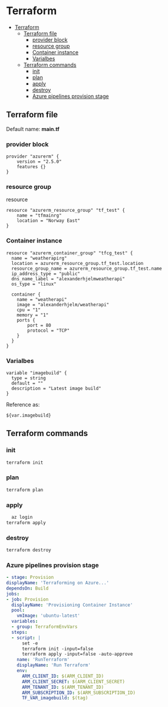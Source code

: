 # Terraform

<!--ts-->
* [Terraform](terraform.md#terraform)
   * [Terraform file](terraform.md#terraform-file)
      * [provider block](terraform.md#provider-block)
      * [resource group](terraform.md#resource-group)
      * [Container instance](terraform.md#container-instance)
      * [Varialbes](terraform.md#varialbes)
   * [Terraform commands](terraform.md#terraform-commands)
      * [init](terraform.md#init)
      * [plan](terraform.md#plan)
      * [apply](terraform.md#apply)
      * [destroy](terraform.md#destroy)
      * [Azure pipelines provision stage](terraform.md#azure-pipelines-provision-stage)

<!-- Added by: runner, at: Wed Aug 11 09:29:39 UTC 2021 -->

<!--te-->

## Terraform file

Default name: **main.tf**

### provider block

```hcl
provider "azurerm" {
    version = "2.5.0"
    features {}
}
```

### resource group

resource <type> <id>

```hcl
resource "azurerm_resource_group" "tf_test" {
    name = "tfmainrg"
    location = "Norway East"
}
```

### Container instance
```hcl
resource "azurerm_container_group" "tfcg_test" {
  name = "weatherapirg"
  location = azurerm_resource_group.tf_test.location
  resource_group_name = azurerm_resource_group.tf_test.name
  ip_address_type = "public"
  dns_name_label = "alexanderhjelmweatherapi"
  os_type = "linux"

  container {
    name = "weatherapi"
    image = "alexanderhjelm/weatherapi"
    cpu = "1"
    memory = "1"
    ports {
        port = 80
        protocol = "TCP"
    }
  }
}
```

### Varialbes
```hcl
variable "imagebuild" {
  type = string
  default = ""
  description = "Latest image build"
}
```

Reference as:
```hcl
${var.imagebuild}
```

## Terraform commands

### init
```bash
terraform init
```

### plan
```bash
terraform plan
```
  
### apply
```bash
  az login
terraform apply
```

### destroy
```bash
terraform destroy
```

### Azure pipelines provision stage
```yaml
- stage: Provision
displayName: 'Terraforming on Azure...'
dependsOn: Build
jobs:
- job: Provision
  displayName: 'Provisioning Container Instance'
  pool:
    vmImage: 'ubuntu-latest'
  variables: 
  - group: TerraformEnvVars
  steps:
  - script: |
      set -e
      terraform init -input=false
      terraform apply -input=false -auto-approve
    name: 'RunTerraform'
    displayName: 'Run Terraform'
    env:
      ARM_CLIENT_ID: $(ARM_CLIENT_ID)
      ARM_CLIENT_SECRET: $(ARM_CLIENT_SECRET)
      ARM_TENANT_ID: $(ARM_TENANT_ID)
      ARM_SUBSCRIPTION_ID: $(ARM_SUBSCRIPTION_ID)
      TF_VAR_imagebuild: $(tag)
  
```

